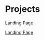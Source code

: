# Projects
 
 Landing Page

<a href= "https://github.com/cintiabsza/Projects/blob/main/Landing_Page/index.html">  Landing Page

